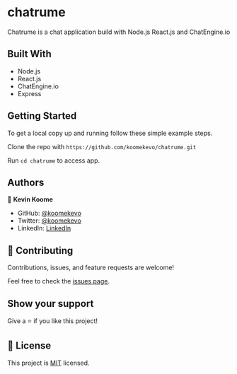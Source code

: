 # chatrume

Chatrume is a chat application build with Node.js React.js and ChatEngine.io 

## Built With

- Node.js
- React.js
- ChatEngine.io
- Express
 
## Getting Started

To get a local copy up and running follow these simple example steps.

Clone the repo with `https://github.com/koomekevo/chatrume.git`

Run `cd chatrume` to access app.

## Authors

👤 **Kevin Koome**

- GitHub: [@koomekevo](https://github.com/koomekevo)
- Twitter: [@koomekevo](https://twitter.com/koomekevo)
- LinkedIn: [LinkedIn](https://ke.linkedin.com/in/kevin-koome-aab84186)

## 🤝 Contributing

Contributions, issues, and feature requests are welcome!

Feel free to check the [issues page](../../issues/).

## Show your support

Give a ⭐️ if you like this project!

## 📝 License

This project is [MIT](./MIT.md) licensed.